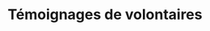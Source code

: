 ---
title: "Témoignages de volontaires"
description: "Nous sommes à la recherche de [<u>volontaires</u>](/a-propos/#jeunes)."
enable: true

# Testimonials
testimonials:
  - name: "Nathalie"
    designation: "Volontaire, activités de loisir"
    avatar: false
    content: "Nicolas est super content parce qu'il voit un chien à l'arrière de la voiture que nous suivons, mieux il en aperçoit deux. Malheureusement la voiture change de direction et il voudrait que je tourne et poursuive la voiture aux chiens. Isabelle (sa petite sœur) comprenant que ce n'est pas possible console Nicolas: - tu sais bien que l'important ce n'est pas de les suivre mais que tu les aies vus."	
  - name: "Luc"
    designation: "Volontaire, soutien scolaire"
    avatar: false
    content: "Joël rechignait à travailler disant qu'il avait déjà tout fait mais je l'ai persuadé de revoir ses verbes et faire la dictée à préparer. Finalement, tout s'est fait sans problème. Après, nous avons parlé, je lui ai dit que mon papa avait fait la guerre et avait été prisonnier des Allemands, nous avons fait une petite leçon d'histoire. Joël se montre toujours très intéressé."
  - name: "Julie"
    designation: "Volontaire, activités de loisir"
    avatar: false
    content: "Juste le temps de se faire maquiller en reine des neige, clown, fée ou … et c’est le début du bal folk. Kevin est un danseur infatigable, Léa aussi. Cassis et Victor sont plutôt observateurs. À la question ´qu’est-ce que vous avez préféré ?’ La réponse est ‘tout’."
  - name: "Anne"
    designation: "Volontaire, activités de loisir"
    avatar: false
    content: "Passer du temps avec eux est un moment privilégié, parfois avec des moments plus difficiles, souvent fatiguant mais toujours gratifiant d’être témoin de leur plaisir, de les voir évoluer, grandir. C’est aussi l’occasion de partager des moments avec d’autres volontaires motivé.es par le même esprit. En bref, Oxybulle c’est une magnifique aventure humaine !"
  - name: "Isabelle"
    designation: "Volontaire, soutien scolaire"
    avatar: false
    content: "Pour moi, être volontaire d’Oxybulle, c’est prendre quelques heures par semaine pour un moment qui fait sens avec des enfants"
  - name: "François"
    designation: "Volontaire, activités de loisir"
    avatar: false
    content: "Pour moi, m'engager dans Oxybulle c'est donner du sens à mes actes, agir au quotidien pour un avenir plus radieux au profit de ceux qui m'entourent. De plus passer du temps avec les enfants, c'est un véritable retour dans l'aventure et la découverte. Ça n'a pas de prix !"
  - name: "Oxybulle"
    designation: "Volontariat"
    avatar: false
    content: "Vous vous reconnaissez dans l’un de ces profils ? Vous avez envie de partager un peu de votre temps avec des jeunes pour qui cela compte ? De les accompagner sur un bout de leur chemin ? Rejoignez-nous (menu - nous soutenir)"

# don't create a separate page
_build:
  render: "never"
---